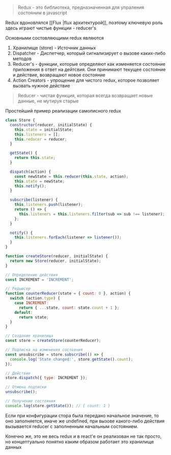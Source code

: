 
> Redux - это библиотека, предназначенная для упраления состояним в javascript

Redux вдоновлялся [[Flux |flux архитектурой]], поэтому ключевую роль здесь играют чистые функции - reducer's

Основными состовляющими redux являются 
1) Хранилище (store) - Источник данных
2) Dispatcher - Диспетчер, который сигнализирует о вызове каких-либо методов
3) Reducer's - функции, которые определяют как изменяется состояние приложения в ответ на дейтсвия. Они принимают текущее состояние и действие, возвращают новое состояние
4) Action Creators - упрощение для чистого redux, которое позволяет вызвать нужное действие 

> Reducer - чистая функция, которая всегда возвращает новые данные, не мутируя старые

Простейший пример реализации самописного redux

```js
class Store {
  constructor(reducer, initialState) {
    this.state = initialState;
    this.listeners = [];
    this.reducer = reducer;
  }

  getState() {
    return this.state;
  }

  dispatch(action) {
    const newState = this.reducer(this.state, action);
    this.state = newState;
    this.notify();
  }

  subscribe(listener) {
    this.listeners.push(listener);
    return () => {
      this.listeners = this.listeners.filter(sub => sub !== listener);
    };
  }

  notify() {
    this.listeners.forEach(listener => listener());
  }
}

function createStore(reducer, initialState) {
  return new Store(reducer, initialState);
}
```


```js
// Определение действия
const INCREMENT = 'INCREMENT';

// Редьюсер
function counterReducer(state = { count: 0 }, action) {
  switch (action.type) {
    case INCREMENT:
      return { ...state, count: state.count + 1 };
    default:
      return state;
  }
}

// Создание хранилища
const store = createStore(counterReducer);

// Подписка на изменения состояния
const unsubscribe = store.subscribe(() => {
  console.log('State changed:', store.getState().count);
});

// Действие
store.dispatch({ type: INCREMENT });

// Отмена подписки
unsubscribe();

// Получение состояния
console.log(store.getState()); // { count: 1 }
```
Если при конфигурации стора была передано начальное значение, то оно заполняется, иначе же undefined, при вызове какого-либо действия вызывается reducer с заполненным начальным состоянием.

Конечно же, это не весь redux и в react'e он реализован не так просто, но концептуально понятно каким образом работает это хранилище данных








